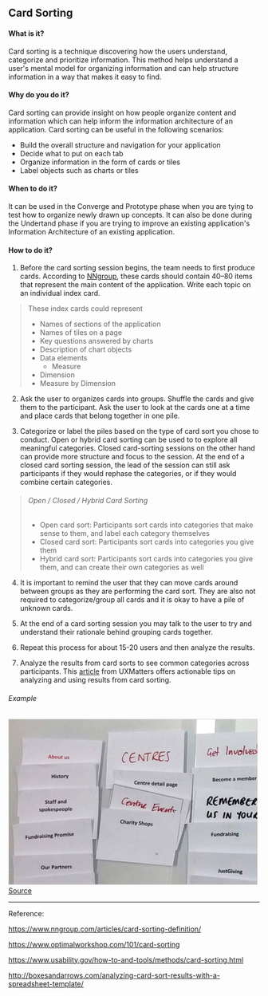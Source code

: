 ## Card Sorting

#### What is it?
Card sorting is a technique discovering how the users understand, categorize and prioritize information. This method helps understand a user's mental model for organizing information and can help structure information in a way that makes it easy to find.

#### Why do you do it?
Card sorting can provide insight on how people organize content and information which can help inform the information architecture of an application. 
Card sorting can be useful in the following scenarios: 
* Build the overall structure and navigation for your application
* Decide what to put on each tab
* Organize information in the form of cards or tiles
* Label objects such as charts or tiles

#### When to do it?
It can be  used in the Converge and Prototype phase when you are tying to test how to organize newly drawn up concepts.
It can also be done during the Undertand phase if you are trying to improve an existing application's Information Architecture of an existing application.

#### How to do it?

1. Before the card sorting session begins, the team needs to first produce cards. According to [NNgroup](https://www.nngroup.com/articles/card-sorting-definition/), these cards should contain  40–80 items that represent the main content of the application. Write each topic on an individual index card.

> These index cards could represent
>  * Names of sections of the application
>  * Names of tiles on a page
>  * Key questions answered by charts
>  * Description of chart objects
>  * Data elements
>    * Measure
>   * Dimension
>   * Measure by Dimension

2. Ask the user to  organizes cards into groups. Shuffle the cards and give them to the participant. Ask the user to look at the cards one at a time and place cards that belong together in one pile. 

3. Categorize or label the piles based on the type of card sort you chose to conduct. Open or hybrid card sorting can be used to to explore all meaningful categories. Closed card-sorting sessions on the other hand can provide more structure and focus to the session. At the end of a closed card sorting session, the lead of the session can still ask participants if they would rephase the categories, or if they would combine certain categories.

>###### Open / Closed / Hybrid Card Sorting
> * Open card sort: Participants sort cards into categories that make sense to them, and label each category themselves
> * Closed card sort: Participants sort cards into categories you give them
> * Hybrid card sort: Participants sort cards into categories you give them, and can create their own categories as well

4. It is important to remind the user that they can move cards around between groups as they are performing the card sort. They are also not required to categorize/group all cards and it is okay to have a pile of unknown cards.

5. At the end of a card sorting session you may talk to the user to try and understand their rationale behind grouping cards together.

5. Repeat this process for about 15-20 users and then analyze the results.

6. Analyze the results from card sorts to see common categories across participants. This [article](https://www.uxmatters.com/mt/archives/2010/09/dancing-with-the-cards-quick-and-dirty-analysis-of-card-sorting-data.php) from UXMatters offers actionable tips on analyzing and using results from card sorting.


###### Example
![Card Sorting Example](/images/card-sort.jpg)
[Source](https://www.smashingmagazine.com/2014/10/improving-information-architecture-card-sorting-beginners-guide/)

--- 

Reference:

https://www.nngroup.com/articles/card-sorting-definition/

https://www.optimalworkshop.com/101/card-sorting

https://www.usability.gov/how-to-and-tools/methods/card-sorting.html

http://boxesandarrows.com/analyzing-card-sort-results-with-a-spreadsheet-template/
